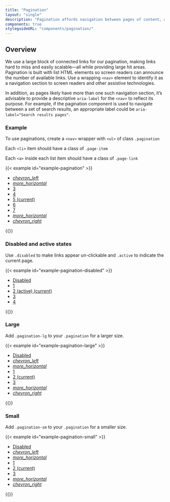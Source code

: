 ```yaml
---
title: "Pagination"
layout: "single"
description: "Pagination affords navigation between pages of content, and it highlights which page is currently in view."
components: true
styleguideURL: "components/pagination/"
---
```


## Overview

We use a large block of connected links for our pagination, making links hard
to miss and easily scalable—all while providing large hit areas. Pagination is
built with list HTML elements so screen readers can announce the number of
available links. Use a wrapping `<nav>` element to identify
it as a navigation section to screen readers and other assistive technologies.

In addition, as pages likely have more than one such navigation section, it’s advisable to provide a descriptive `aria-label` for the `<nav>` to reflect its purpose. For example, if the pagination component is used to navigate between a set of search results, an appropriate label could be `aria-label="Search results pages"`.

### Example

To use paginations, create a `<nav>` wrapper with
`<ul>` of class `.pagination`

Each `<li>` item should have a class of
`.page-item`

Each `<a>` inside each list item should have a class of
`.page-link`

{{< example id="example-pagination" >}}
<nav aria-label="Page navigation example">
  <ul class="pagination m-0">
    <li class="page-item">
      <a class="page-link" href="#" aria-label="Previous">
        <i class="modus-icons notranslate" aria-hidden="true">chevron_left</i>
      </a>
    </li>
    <li class="page-item">
      <a class="page-link" href="#">
        <i class="modus-icons notranslate" aria-hidden="true">more_horizontal</i>
      </a>
    </li>
    <li class="page-item">
      <a class="page-link" href="#">
        3
      </a>
    </li>
    <li class="page-item">
      <a class="page-link" href="#">
        4
      </a>
    </li>
    <li class="page-item active" aria-current="page">
      <a class="page-link" href="#">5 <span class="sr-only">(current)</span></a>
    </li>
    <li class="page-item">
      <a class="page-link" href="#">
        6
      </a>
    </li>
    <li class="page-item">
      <a class="page-link" href="#">
        7
      </a>
    </li>
    <li class="page-item">
      <a class="page-link" href="#">
        <i class="modus-icons notranslate" aria-hidden="true">more_horizontal</i>
      </a>
    </li>
    <li class="page-item">
      <a class="page-link" href="#" aria-label="Next">
        <i class="modus-icons notranslate" aria-hidden="true">chevron_right</i>
      </a>
    </li>
  </ul>
</nav>
{{</ example >}}

### Disabled and active states

Use `.disabled` to make links appear un-clickable and
`.active` to indicate the current page.

{{< example id="example-pagination-disabled" >}}
<nav aria-label="Page navigation example">
  <ul class="pagination">
    <li class="page-item disabled">
      <a class="page-link" href="#" tabindex="-1" aria-disabled="true">Disabled</a>
    </li>
    <li class="page-item"><a class="page-link" href="#">1</a></li>
    <li class="page-item active" aria-current="page">
      <a class="page-link" href="#">2 (active) <span class="sr-only">(current)</span></a>
    </li>
    <li class="page-item"><a class="page-link" href="#">3</a></li>
    <li class="page-item"><a class="page-link" href="#">4</a></li>
  </ul>
</nav>
{{</ example >}}

### Large

Add `.pagination-lg` to your `.pagination` for a larger size.

{{< example id="example-pagination-large" >}}
<nav aria-label="Page navigation example">
  <ul class="pagination pagination-lg">
    <li class="page-item disabled">
      <a class="page-link" href="#" tabindex="-1" aria-disabled="true">Disabled</a>
    </li>
    <li class="page-item">
      <a class="page-link" href="#" aria-label="Previous">
        <i class="modus-icons notranslate" aria-hidden="true">chevron_left</i>
      </a>
    </li>
    <li class="page-item">
      <a class="page-link" href="#">
        <i class="modus-icons notranslate" aria-hidden="true">more_horizontal</i>
      </a>
    </li>
    <li class="page-item"><a class="page-link" href="#">1</a></li>
    <li class="page-item active" aria-current="page">
      <a class="page-link" href="#">2 <span class="sr-only">(current)</span></a>
    </li>
    <li class="page-item"><a class="page-link" href="#">3</a></li>
    <li class="page-item">
      <a class="page-link" href="#">
        <i class="modus-icons notranslate" aria-hidden="true">more_horizontal</i>
      </a>
    </li>
    <li class="page-item">
      <a class="page-link" href="#" aria-label="Next">
        <i class="modus-icons notranslate" aria-hidden="true">chevron_right</i>
      </a>
    </li>
  </ul>
</nav>
{{</ example >}}


### Small

Add `.pagination-sm` to your `.pagination` for a smaller size.

{{< example id="example-pagination-small" >}}
<nav aria-label="Page navigation example">
  <ul class="pagination pagination-sm">
    <li class="page-item disabled">
      <a class="page-link" href="#" tabindex="-1" aria-disabled="true">Disabled</a>
    </li>
    <li class="page-item">
      <a class="page-link" href="#" aria-label="Previous">
        <i class="modus-icons notranslate" aria-hidden="true">chevron_left</i>
      </a>
    </li>
    <li class="page-item">
      <a class="page-link" href="#">
        <i class="modus-icons notranslate" aria-hidden="true">more_horizontal</i>
      </a>
    </li>
    <li class="page-item"><a class="page-link" href="#">1</a></li>
    <li class="page-item active" aria-current="page">
      <a class="page-link" href="#">2 <span class="sr-only">(current)</span></a>
    </li>
    <li class="page-item"><a class="page-link" href="#">3</a></li>
    <li class="page-item">
      <a class="page-link" href="#">
        <i class="modus-icons notranslate" aria-hidden="true">more_horizontal</i>
      </a>
    </li>
    <li class="page-item">
      <a class="page-link" href="#" aria-label="Next">
        <i class="modus-icons notranslate" aria-hidden="true">chevron_right</i>
      </a>
    </li>
  </ul>
</nav>
{{</ example >}}
